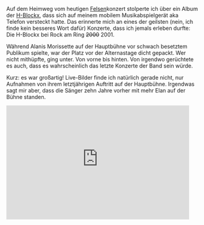 <html><body><p>Auf dem Heimweg vom heutigen <a href="http://www.diefelsen.de" title="Offizielle Webseite der Felsen">Felsen</a>konzert stolperte ich über ein Album der <a href="http://www.hblx.de" title="official home of the h-blockx">H-Blockx</a>, dass sich auf meinem mobilem Musikabspielgerät aka Telefon versteckt hatte. Das erinnerte mich an eines der geilsten (nein, ich finde kein besseres Wort dafür) Konzerte, dass ich jemals erleben durfte: Die H-Blockx bei Rock am Ring <del datetime="2011-03-30T21:43:09+00:00">2000</del> 2001.

Während Alanis Morissette auf der Hauptbühne vor schwach besetztem Publikum spielte, war der Platz vor der Alternastage dicht gepackt. Wer nicht mithüpfte, ging unter. Von vorne bis hinten. Von irgendwo gerüchtete es auch, dass es wahrscheinlich das letzte Konzerte der Band sein würde.

Kurz: es war großartig! Live-Bilder finde ich natürlich gerade nicht, nur Aufnahmen von ihrem letztjährigen Auftritt auf der Hauptbühne. Irgendwas sagt mir aber, dass die Sänger zehn Jahre vorher mit mehr Elan auf der Bühne standen.

<iframe title="YouTube video player" width="480" height="300" src="http://www.youtube-nocookie.com/embed/ZIV_7lRXJsk" frameborder="0" allowfullscreen></iframe></p></body></html>
